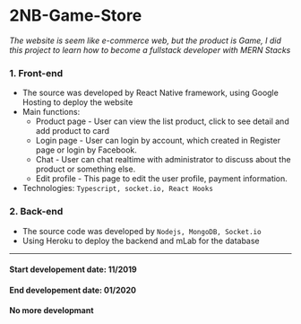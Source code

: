 # 2NB-Game-Store

_The website is seem like e-commerce web, but the product is Game, I did this project to learn how to become a fullstack developer with MERN Stacks_

### 1. Front-end
- The source was developed by React Native framework, using Google Hosting to deploy the website
- Main functions: 
    - Product page - User can view the list product, click to see detail and add product to card
    - Login page - User can login by account, which created in Register page or login by Facebook.
    - Chat - User can chat realtime with administrator to discuss about the product or something else.
    - Edit profile - This page to edit the user profile, payment information.
- Technologies: `Typescript, socket.io, React Hooks`

### 2. Back-end
- The source code was developed by `Nodejs, MongoDB, Socket.io`
- Using Heroku to deploy the backend and mLab for the database

----------
#### Start developement date: 11/2019
#### End developement date: 01/2020
#### No more developmant
